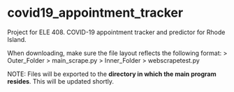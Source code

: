 # covid19_appointment_tracker
Project for ELE 408. COVID-19 appointment tracker and predictor for Rhode Island.
<p>
When downloading, make sure the file layout reflects the following format:
    > Outer_Folder
        > main_scrape.py
        > Inner_Folder
            > webscrapetest.py
<p>
NOTE: 
    Files will be exported to the <b>directory in which the main program resides</b>. This will be updated shortly.
</p></p>
